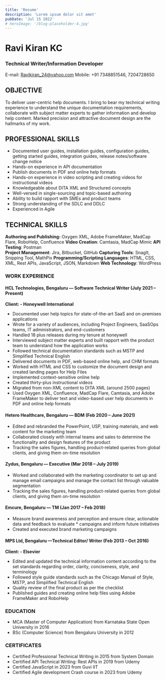 ```yaml
---
title: 'Resume'
description: 'Lorem ipsum dolor sit amet'
pubDate: 'Jul 15 2022'
# heroImage: '/blog-placeholder-4.jpg'
---
```


# Ravi Kiran KC                           
### Technical Writer/Information Developer
E-mail: Ravikiran_24@yahoo.com
Mobile: +91 7348851546, 7204728650  

## OBJECTIVE
To deliver user-centric help documents. I bring to bear my technical writing experience to understand the unique documentation requirements, collaborate with subject matter experts to gather information and develop help content. Marked precision and attractive document design are the hallmarks of my work.
## PROFESSIONAL SKILLS  
* Documented user guides, installation guides, configuration guides, getting started guides, integration guides, release notes/software change notice
* Hands-on experience in API documentation
* Publish documents in PDF and online help formats
* Hands-on experience in video scripting and creating videos for instructional videos
* Knowledgeable about DITA XML and Structured concepts
* Well-versed in single-sourcing and topic-based authoring
* Ability to build rapport with SMEs and product teams
* Strong understanding of the SDLC and DDLC
* Experienced in Agile

## TECHNICAL SKILLS
 **Authoring and Publishing:**  Oxygen XML, Adobe FrameMaker, MadCap Flare, RoboHelp, Confluence 
**Video Creation**: Camtasia, MadCap Mimic
**API Testing**: Postman                                      
**Project Management**: Jira, Bitbucket, GitHub
**Capturing Tools**: SnagIt, Snipping Tool, MathPix
**Programming/Scripting Languages**: HTML, CSS, XML, Rest APIs, JavaScript, JSON, Markdown
**Web Technology**: WordPress
### WORK EXPERIENCE
#### HCL Technologies, Bengaluru — Software Technical Writer               (July 2021 – Present)
**Client: - Honeywell International**
* Documented user help topics for state-of-the-art SaaS and on-premises applications
* Wrote for a variety of audiences, including Project Engineers, SaaSOps teams, IT administrators, and end-customers
* Handled 18 plus releases during my tenure at honeywell 
* Interviewed subject matter experts and built rapport with the product team to understand how the application works 
* Followed technical documentation standards such as MSTP and Simplified Technical English
* Delivered documents in PDF, web-based online help, and CHM formats
* Worked with HTML and CSS to customize the document design and created landing pages for Help Files
* Implemented context-sensitive online help
* Created thirty-plus instructional videos
* Migrated from non-XML content to DITA XML (around 2500 pages)
* Used Oxygen XML, Confluence, MadCap Flare, Camtasia, and Adobe FrameMaker to deliver text and video-based user help documents in PDF and online help formats
#### Hetero Healthcare, Bengaluru — BDM                               (Feb 2020 – June 2021)
* Edited and rebranded the PowerPoint, USP, training materials, and web content for the marketing team
* Collaborated closely with internal teams and sales to determine the functionality and design features of the product
* Tracking the sales figures, handling product-related queries from global clients, and giving them on-time resolution
#### Zydus, Bengaluru — Executive (Mar 2018 – July 2019)
* Worked and collaborated with the marketing coordinator to set up and manage email campaigns and manage the contact list through valuable segmentation
* Tracking the sales figures, handling product-related queries from global clients, and giving them on-time resolution
#### Emcure, Bengaluru — TM                                                                         (Jan 2017 – Feb 2018)
* Measure brand awareness and perception and ensure clear, actionable data and feedback to evaluate * campaigns and inform future initiatives
* Created and executed brand marketing campaigns
#### MPS Ltd, Bengaluru —Technical Editor/ Writer  (Feb 2013 – Oct 2016)
**Client: - Elsevier**
* Edited and updated the technical  information content according to the set standards regarding order, clarity, conciseness, style, and terminology
* Followed style guide standards such as the Chicago Manual of Style, MSTP, and Simplified Technical English
* Quality review of the final product as per the checklist
* Published guides and creating online help files using Adobe FrameMaker and RoboHelp
### EDUCATION
* MCA (Master of Computer Application) from Karnataka State Open University in 2016
* BSc (Computer Science) from Bengaluru University in 2012
### CERTIFICATES
* Certified Professional Technical Writing in 2015 from System Domain
* Certified API Technical Writing: Rest APIs in 2019 from Udemy
* Certified JavaScript in 2023 from Guvi IIT
* Certified Agile development Crash course in 2023 from Udemy 


